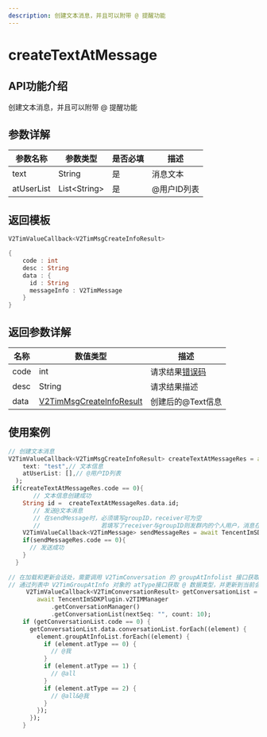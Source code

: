 ```yaml
---
description: 创建文本消息，并且可以附带 @ 提醒功能
---
```


# createTextAtMessage

## API功能介绍

创建文本消息，并且可以附带 @ 提醒功能

## 参数详解

| 参数名称       | 参数类型          | 是否必填 | 描述      |
| ---------- | ------------- | ---- | ------- |
| text       | String        | 是    | 消息文本    |
| atUserList | List\<String> | 是    | @用户ID列表 |

## 返回模板

```dart
V2TimValueCallback<V2TimMsgCreateInfoResult>

{
    code : int
    desc : String
    data : {
      id : String
      messageInfo : V2TimMessage
    }
}
```

## 返回参数详解

| 名称   | 数值类型                                                          | 描述                                                             |
| ---- | ------------------------------------------------------------- | -------------------------------------------------------------- |
| code | int                                                           | 请求结果[错误码](https://cloud.tencent.com/document/product/269/1671) |
| desc | String                                                        | 请求结果描述                                                         |
| data | [V2TimMsgCreateInfoResult](../../class/v2timsdklistener-1.md) | 创建后的@Text信息                                                    |

## 使用案例  &#x20;

```dart
// 创建文本消息
V2TimValueCallback<V2TimMsgCreateInfoResult> createTextAtMessageRes = await TencentImSDKPlugin.v2TIMManager.getMessageManager().createTextAtMessage(
    text: "test",// 文本信息
    atUserList: [],// @用户ID列表
  );
 if(createTextAtMessageRes.code == 0){
       // 文本信息创建成功
    String id =  createTextAtMessageRes.data.id;
       // 发送@文本消息
       // 在sendMessage时，必须填写groupID，receiver可为空
       //                 若填写了receiver与groupID则发群内的个人用户，消息在群聊中显示，只有指定receiver能看见
    V2TimValueCallback<V2TimMessage> sendMessageRes = await TencentImSDKPlugin.v2TIMManager.getMessageManager().sendMessage(id: id, receiver: "userID", groupID: "groupID");
    if(sendMessageRes.code == 0){
      // 发送成功
    }
  }
  
// 在加载和更新会话处，需要调用 V2TimConversation 的 groupAtInfolist 接口获取会话的 @ 数据列表。
// 通过列表中 V2TimGroupAtInfo 对象的 atType接口获取 @ 数据类型，并更新到当前会话的 @ 信息。
     V2TimValueCallback<V2TimConversationResult> getConversationList =
        await TencentImSDKPlugin.v2TIMManager
            .getConversationManager()
            .getConversationList(nextSeq: "", count: 10);
    if (getConversationList.code == 0) {
      getConversationList.data.conversationList.forEach((element) {
        element.groupAtInfoList.forEach((element) {
          if (element.atType == 0) {
            // @我
          }
          if (element.atType == 1) {
            // @all
          }
          if (element.atType == 2) {
            // @all&@我
          }
        });
      });
    }
```
